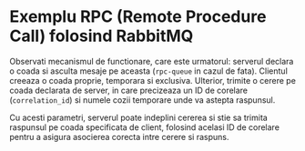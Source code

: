 # Exemplu RPC (Remote Procedure Call) folosind RabbitMQ

Observati mecanismul de functionare, care este urmatorul: serverul declara o coada si asculta mesaje pe aceasta (`rpc-queue` in cazul de fata). Clientul creeaza o coada proprie, temporara si exclusiva. Ulterior, trimite o cerere pe coada declarata de server, in care precizeaza un ID de corelare (`correlation_id`) si numele cozii temporare unde va astepta raspunsul. 

Cu acesti parametri, serverul poate indeplini cererea si stie sa trimita raspunsul pe coada specificata de client, folosind acelasi ID de corelare pentru a asigura asocierea corecta intre cerere si raspuns.
